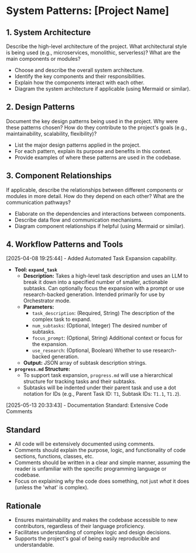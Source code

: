 # System Patterns: [Project Name]

## 1. System Architecture

Describe the high-level architecture of the project. What architectural style is being used (e.g., microservices, monolithic, serverless)? What are the main components or modules?

- Choose and describe the overall system architecture.
- Identify the key components and their responsibilities.
- Explain how the components interact with each other.
- Diagram the system architecture if applicable (using Mermaid or similar).

## 2. Design Patterns

Document the key design patterns being used in the project. Why were these patterns chosen? How do they contribute to the project's goals (e.g., maintainability, scalability, flexibility)?

- List the major design patterns applied in the project.
- For each pattern, explain its purpose and benefits in this context.
- Provide examples of where these patterns are used in the codebase.

## 3. Component Relationships

If applicable, describe the relationships between different components or modules in more detail. How do they depend on each other? What are the communication pathways?

- Elaborate on the dependencies and interactions between components.
- Describe data flow and communication mechanisms.
- Diagram component relationships if helpful (using Mermaid or similar).


## 4. Workflow Patterns and Tools

[2025-04-08 19:25:44] - Added Automated Task Expansion capability.

*   **Tool: `expand_task`**
    *   **Description:** Takes a high-level task description and uses an LLM to break it down into a specified number of smaller, actionable subtasks. Can optionally focus the expansion with a prompt or use research-backed generation. Intended primarily for use by Orchestrator mode.
    *   **Parameters:**
        *   `task_description`: (Required, String) The description of the complex task to expand.
        *   `num_subtasks`: (Optional, Integer) The desired number of subtasks.
        *   `focus_prompt`: (Optional, String) Additional context or focus for the expansion.
        *   `use_research`: (Optional, Boolean) Whether to use research-backed generation.
    *   **Output:** JSON array of subtask description strings.
*   **`progress.md` Structure:**
    *   To support task expansion, `progress.md` will use a hierarchical structure for tracking tasks and their subtasks.
    *   Subtasks will be indented under their parent task and use a dot notation for IDs (e.g., Parent Task ID: `T1`, Subtask IDs: `T1.1`, `T1.2`).

[2025-05-13 20:33:43] - Documentation Standard: Extensive Code Comments
## Standard
* All code will be extensively documented using comments.
* Comments should explain the purpose, logic, and functionality of code sections, functions, classes, etc.
* Comments should be written in a clear and simple manner, assuming the reader is unfamiliar with the specific programming language or codebase.
* Focus on explaining *why* the code does something, not just *what* it does (unless the 'what' is complex).
## Rationale
* Ensures maintainability and makes the codebase accessible to new contributors, regardless of their language proficiency.
* Facilitates understanding of complex logic and design decisions.
* Supports the project's goal of being easily reproducible and understandable.
